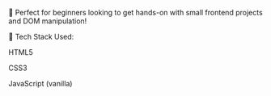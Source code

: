 🎯 Perfect for beginners looking to get hands-on with small frontend projects and DOM manipulation!

🔧 Tech Stack Used:

HTML5

CSS3

JavaScript (vanilla)
